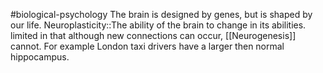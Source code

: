 #biological-psychology 
The brain is designed by genes, but is shaped by our life.
Neuroplasticity::The ability of the brain to change in its abilities. limited in that although new connections can occur, [[Neurogenesis]] cannot.
For example London taxi drivers have a larger then normal hippocampus. 